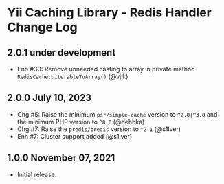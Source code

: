 # Yii Caching Library - Redis Handler Change Log

## 2.0.1 under development

- Enh #30: Remove unneeded casting to array in private method `RedisCache::iterableToArray()` (@vjik)

## 2.0.0 July 10, 2023

- Chg #5: Raise the minimum `psr/simple-cache` version to `^2.0|^3.0` and the minimum PHP version to `^8.0` (@dehbka)
- Chg #7: Raise the `predis/predis` version to `^2.1` (@s1lver)
- Enh #7: Cluster support added (@s1lver)

## 1.0.0 November 07, 2021

- Initial release.
